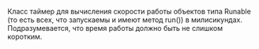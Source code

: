 Класс таймер для вычисления скорости работы объектов типа Runable (то есть всех, что запускаемы и имеют метод run()) в милисикундах.
Подразумевается, что время работы должно быть не слишком коротким.
